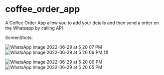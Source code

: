 # coffee_order_app

A Coffee Order App allow you to add your details and then send a order on the Whatsapp by calling API

ScreenShots:

![WhatsApp Image 2022-06-29 at 5 20 07 PM](https://user-images.githubusercontent.com/94990169/176430274-95b982f7-cd00-4719-b16e-911b463bee3a.jpeg)
![WhatsApp Image 2022-06-29 at 5 20 06 PM (1)](https://user-images.githubusercontent.com/94990169/176430444-289cade9-4166-475f-a632-5c226d4946dc.jpeg)

![WhatsApp Image 2022-06-29 at 5 20 06 PM](https://user-images.githubusercontent.com/94990169/176430737-15861f77-2cc3-4a6c-9e9c-3a8b703ba8b0.jpg)
![WhatsApp Image 2022-06-29 at 5 20 05 PM](https://user-images.githubusercontent.com/94990169/176430747-941c832c-c83e-40bd-9557-da78d7c2ddd8.jpg)
